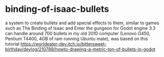 # binding-of-isaac-bullets
 a system to create bullets and add special effects to them, similar to games such as The Binding of Isaac and Enter the gungeon for Godot engine 3.3
 can handle around 700 bullets in my old 2010 computer (Lenovo G450, Pentium T4400, 4GB of ram running Ubuntu mate), was based on this tutorial https://worldeater-dev.itch.io/bittersweet-birthday/devlog/210789/howto-drawing-a-metric-ton-of-bullets-in-godot
